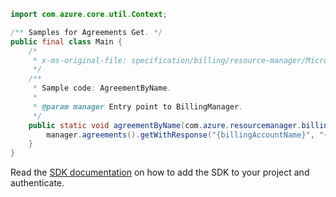 ```java
import com.azure.core.util.Context;

/** Samples for Agreements Get. */
public final class Main {
    /*
     * x-ms-original-file: specification/billing/resource-manager/Microsoft.Billing/stable/2020-05-01/examples/AgreementByName.json
     */
    /**
     * Sample code: AgreementByName.
     *
     * @param manager Entry point to BillingManager.
     */
    public static void agreementByName(com.azure.resourcemanager.billing.BillingManager manager) {
        manager.agreements().getWithResponse("{billingAccountName}", "{agreementName}", null, Context.NONE);
    }
}
```

Read the [SDK documentation](https://github.com/Azure/azure-sdk-for-java/blob/azure-resourcemanager-billing_1.0.0-beta.2/sdk/billing/azure-resourcemanager-billing/README.md) on how to add the SDK to your project and authenticate.

